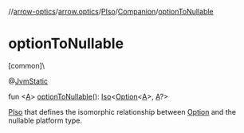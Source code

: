 //[arrow-optics](../../../../index.md)/[arrow.optics](../../index.md)/[PIso](../index.md)/[Companion](index.md)/[optionToNullable](option-to-nullable.md)

# optionToNullable

[common]\

@[JvmStatic](https://kotlinlang.org/api/latest/jvm/stdlib/kotlin.jvm/-jvm-static/index.html)

fun &lt;[A](option-to-nullable.md)&gt; [optionToNullable](option-to-nullable.md)(): [Iso](../../index.md#1786632304%2FClasslikes%2F-617900156)&lt;[Option](../../../../../arrow-core/arrow-core/arrow.core/-option/index.md)&lt;[A](option-to-nullable.md)&gt;, [A](option-to-nullable.md)?&gt;

[PIso](../index.md) that defines the isomorphic relationship between [Option](../../../../../arrow-core/arrow-core/arrow.core/-option/index.md) and the nullable platform type.
